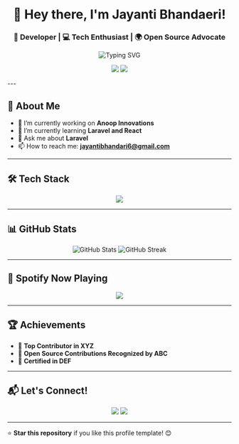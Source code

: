 <!-- Header Section -->
<h1 align="center">👋 Hey there, I'm Jayanti Bhandaeri!</h1>
<h3 align="center">🚀 Developer | 💻 Tech Enthusiast | 🌍 Open Source Advocate</h3>

<!-- Animated Banner -->
<p align="center">
  <img src="https://readme-typing-svg.demolab.com?font=Fira+Code&duration=4000&pause=1000&color=00C9FF&center=true&width=435&lines=Welcome+to+my+GitHub+Profile!;I'm+a+Passionate+Developer;Building+Awesome+Projects" alt="Typing SVG" />
</p>

<!-- Social Media & Stats -->
<p align="center">
  <a href="https://www.linkedin.com/in/jayanti-bhandari/"><img src="https://img.shields.io/badge/-LinkedIn-blue?style=for-the-badge&logo=linkedin" /></a>
  <a href="mailto:your.jayantibhandari6@example.com"><img src="https://img.shields.io/badge/-Email-D14836?style=for-the-badge&logo=gmail&logoColor=white" /></a>
</p>
---

## 🌟 **About Me**
- 🔭 I’m currently working on **Anoop Innovations**  
- 🌱 I’m currently learning **Laravel and React**  
- 💬 Ask me about **Laravel**  
- 📫 How to reach me: **jayantibhandari6@gmail.com**  

---

## 🛠️ **Tech Stack**
<p align="center">
  <img src="https://skillicons.dev/icons?i=html,css,javascript,react,python,java,github,git,linux,vscode" />
</p>

---

## 📊 **GitHub Stats**
<p align="center">
  <img src="https://github-readme-stats.vercel.app/api?username=jayantibhandari&show_icons=true&theme=radical" alt="GitHub Stats" />
  <img src="https://github-readme-streak-stats.herokuapp.com/?user=jayantibhandari&theme=radical" alt="GitHub Streak" />
</p>

---

## 🎵 **Spotify Now Playing**
<p align="center">
  <img src="https://spotify-github-profile.vercel.app/api/view?uid=31zmf2isk7rolgr7dvdbasnohdwu&cover_image=true&theme=default&show_offline=false&background_color=121212&interchange=false&bar_color=53b14f&bar_color_cover=false" />
</p>

---

## 🏆 **Achievements**
- 🥇 **Top Contributor in XYZ**  
- 🥈 **Open Source Contributions Recognized by ABC**  
- 🏅 **Certified in DEF**  

---

## 📬 **Let's Connect!**
<p align="center">
  <a href="https://github.com/jayantibhandari"><img src="https://img.shields.io/badge/GitHub-%23121011.svg?&style=for-the-badge&logo=github&logoColor=white" /></a>
  <a href="https://linkedin.com/in/jayantibhandari"><img src="https://img.shields.io/badge/LinkedIn-%230077B5.svg?&style=for-the-badge&logo=linkedin&logoColor=white" /></a>
</p>

---

⭐ **Star this repository** if you like this profile template! 😊
